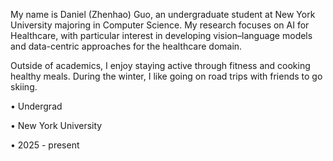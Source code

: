My name is Daniel (Zhenhao) Guo, an undergraduate student at New York University majoring in Computer Science. My research focuses on AI for Healthcare, with particular interest in developing vision–language models and data-centric approaches for the healthcare domain.

Outside of academics, I enjoy staying active through fitness and cooking healthy meals. During the winter, I like going on road trips with friends to go skiing.

• Undergrad

• New York University

• 2025 - present
